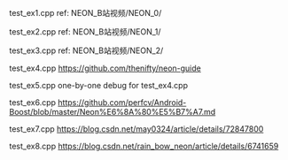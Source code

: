 test_ex1.cpp
ref: NEON_B站视频/NEON_0/

test_ex2.cpp
ref: NEON_B站视频/NEON_1/

test_ex3.cpp
ref: NEON_B站视频/NEON_2/

test_ex4.cpp
https://github.com/thenifty/neon-guide

test_ex5.cpp
one-by-one debug for test_ex4.cpp

test_ex6.cpp
https://github.com/perfcv/Android-Boost/blob/master/Neon%E6%8A%80%E5%B7%A7.md

test_ex7.cpp
https://blog.csdn.net/may0324/article/details/72847800

test_ex8.cpp
https://blog.csdn.net/rain_bow_neon/article/details/6741659